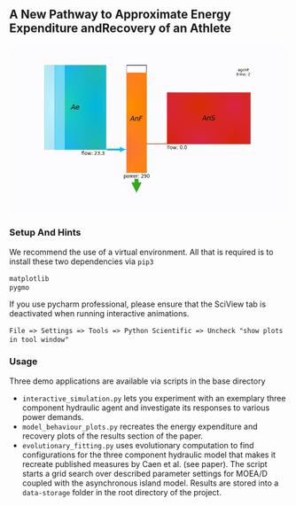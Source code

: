 ## A New Pathway to Approximate Energy Expenditure andRecovery of an Athlete

![Alt Text](./httpdocs/title.gif)

### Setup And Hints

We recommend the use of a virtual environment. All that is required is to install these two dependencies via `pip3`
```
matplotlib
pygmo
```

If you use pycharm professional, please ensure that the SciView tab is deactivated when running interactive animations.
```
File => Settings => Tools => Python Scientific => Uncheck "show plots in tool window"
```

### Usage

Three demo applications are available via scripts in the base directory 
* `interactive_simulation.py` lets you experiment with an exemplary three component hydraulic agent and 
investigate its responses to various power demands.
* `model_behaviour_plots.py` recreates the energy expenditure and recovery plots of the results section of the paper.
* `evolutionary_fitting.py` uses evolutionary computation to find configurations for the three component hydraulic model that 
  makes it recreate published measures by Caen et al. (see paper). The script starts a grid search over described 
  parameter settings for MOEA/D coupled with the asynchronous island model. Results are stored into a `data-storage` 
  folder in the root directory of the project.
